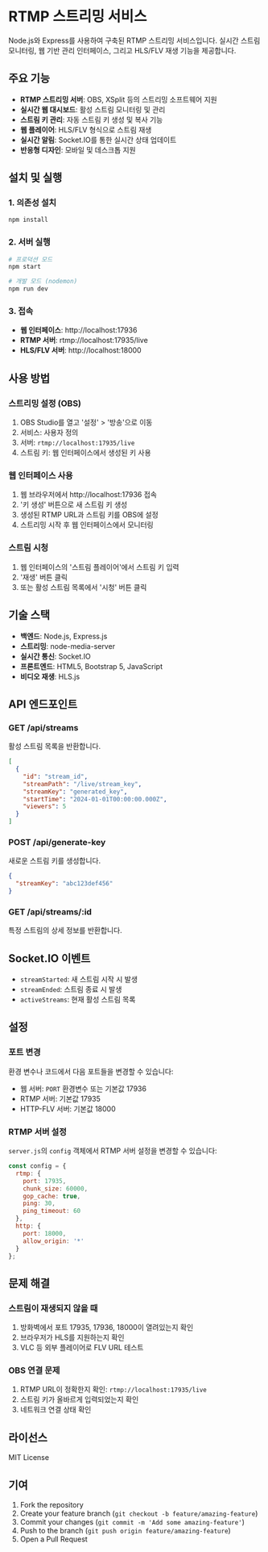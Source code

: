 # RTMP 스트리밍 서비스

Node.js와 Express를 사용하여 구축된 RTMP 스트리밍 서비스입니다. 실시간 스트림 모니터링, 웹 기반 관리 인터페이스, 그리고 HLS/FLV 재생 기능을 제공합니다.

## 주요 기능

- **RTMP 스트리밍 서버**: OBS, XSplit 등의 스트리밍 소프트웨어 지원
- **실시간 웹 대시보드**: 활성 스트림 모니터링 및 관리
- **스트림 키 관리**: 자동 스트림 키 생성 및 복사 기능
- **웹 플레이어**: HLS/FLV 형식으로 스트림 재생
- **실시간 알림**: Socket.IO를 통한 실시간 상태 업데이트
- **반응형 디자인**: 모바일 및 데스크톱 지원

## 설치 및 실행

### 1. 의존성 설치

```bash
npm install
```

### 2. 서버 실행

```bash
# 프로덕션 모드
npm start

# 개발 모드 (nodemon)
npm run dev
```

### 3. 접속

- **웹 인터페이스**: http://localhost:17936
- **RTMP 서버**: rtmp://localhost:17935/live
- **HLS/FLV 서버**: http://localhost:18000

## 사용 방법

### 스트리밍 설정 (OBS)

1. OBS Studio를 열고 '설정' > '방송'으로 이동
2. 서비스: 사용자 정의
3. 서버: `rtmp://localhost:17935/live`
4. 스트림 키: 웹 인터페이스에서 생성된 키 사용

### 웹 인터페이스 사용

1. 웹 브라우저에서 http://localhost:17936 접속
2. '키 생성' 버튼으로 새 스트림 키 생성
3. 생성된 RTMP URL과 스트림 키를 OBS에 설정
4. 스트리밍 시작 후 웹 인터페이스에서 모니터링

### 스트림 시청

1. 웹 인터페이스의 '스트림 플레이어'에서 스트림 키 입력
2. '재생' 버튼 클릭
3. 또는 활성 스트림 목록에서 '시청' 버튼 클릭

## 기술 스택

- **백엔드**: Node.js, Express.js
- **스트리밍**: node-media-server
- **실시간 통신**: Socket.IO
- **프론트엔드**: HTML5, Bootstrap 5, JavaScript
- **비디오 재생**: HLS.js

## API 엔드포인트

### GET /api/streams
활성 스트림 목록을 반환합니다.

```json
[
  {
    "id": "stream_id",
    "streamPath": "/live/stream_key",
    "streamKey": "generated_key",
    "startTime": "2024-01-01T00:00:00.000Z",
    "viewers": 5
  }
]
```

### POST /api/generate-key
새로운 스트림 키를 생성합니다.

```json
{
  "streamKey": "abc123def456"
}
```

### GET /api/streams/:id
특정 스트림의 상세 정보를 반환합니다.

## Socket.IO 이벤트

- `streamStarted`: 새 스트림 시작 시 발생
- `streamEnded`: 스트림 종료 시 발생
- `activeStreams`: 현재 활성 스트림 목록

## 설정

### 포트 변경

환경 변수나 코드에서 다음 포트들을 변경할 수 있습니다:

- 웹 서버: `PORT` 환경변수 또는 기본값 17936
- RTMP 서버: 기본값 17935
- HTTP-FLV 서버: 기본값 18000

### RTMP 서버 설정

`server.js`의 `config` 객체에서 RTMP 서버 설정을 변경할 수 있습니다:

```javascript
const config = {
  rtmp: {
    port: 17935,
    chunk_size: 60000,
    gop_cache: true,
    ping: 30,
    ping_timeout: 60
  },
  http: {
    port: 18000,
    allow_origin: '*'
  }
};
```

## 문제 해결

### 스트림이 재생되지 않을 때

1. 방화벽에서 포트 17935, 17936, 18000이 열려있는지 확인
2. 브라우저가 HLS를 지원하는지 확인
3. VLC 등 외부 플레이어로 FLV URL 테스트

### OBS 연결 문제

1. RTMP URL이 정확한지 확인: `rtmp://localhost:17935/live`
2. 스트림 키가 올바르게 입력되었는지 확인
3. 네트워크 연결 상태 확인

## 라이선스

MIT License

## 기여

1. Fork the repository
2. Create your feature branch (`git checkout -b feature/amazing-feature`)
3. Commit your changes (`git commit -m 'Add some amazing-feature'`)
4. Push to the branch (`git push origin feature/amazing-feature`)
5. Open a Pull Request
